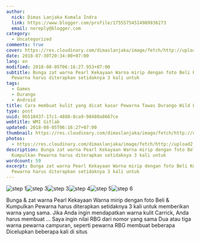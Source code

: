 ```yaml
---
author:
  nick: Dimas Lanjaka Kumala Indra
  link: https://www.blogger.com/profile/17555754514989936273
  email: noreply@blogger.com
category:
  - Uncategorized
comments: true
cover: https://res.cloudinary.com/dimaslanjaka/image/fetch/http://upload2.inven.co.kr/upload/2018/07/28/bbs/i13154442828.jpg
date: 2018-07-30T20:34:00+07:00
lang: en
modified: 2018-08-05T06:16:27.953+07:00
subtitle: Bunga zat warna Pearl Kekayaan Warna mirip dengan foto Beli Kumpulkan
  Pewarna harus diterapkan setidaknya 3 kali untuk
tags:
  - Games
  - Durango
  - Android
title: Cara membuat kulit yang dicat kasar Pewarna Tawas Durango Wild Lands
type: post
uuid: 0b510437-17c1-4888-8ca9-98480a8667ce
webtitle: WMI Gitlab
updated: 2018-08-05T06:16:27+07:00
thumbnail: https://res.cloudinary.com/dimaslanjaka/image/fetch/http://upload2.inven.co.kr/upload/2018/07/28/bbs/i13154442828.jpg
photos:
  - https://res.cloudinary.com/dimaslanjaka/image/fetch/http://upload2.inven.co.kr/upload/2018/07/28/bbs/i13154442828.jpg
description: Bunga zat warna Pearl Kekayaan Warna mirip dengan foto Beli
  Kumpulkan Pewarna harus diterapkan setidaknya 3 kali untuk
wordcount: 59
excerpt: Bunga zat warna Pearl Kekayaan Warna mirip dengan foto Beli Kumpulkan
  Pewarna harus diterapkan setidaknya 3 kali untuk
---
```


<img src="https://res.cloudinary.com/dimaslanjaka/image/fetch/http://upload2.inven.co.kr/upload/2018/07/28/bbs/i13154442828.jpg" title="step 1"><img src="https://res.cloudinary.com/dimaslanjaka/image/fetch/http://upload2.inven.co.kr/upload/2018/07/28/bbs/i13121429625.jpg" title="step 3"><img src="https://res.cloudinary.com/dimaslanjaka/image/fetch/http://upload2.inven.co.kr/upload/2018/07/28/bbs/i13191729903.jpg" title="step 3"><img src="https://res.cloudinary.com/dimaslanjaka/image/fetch/http://upload2.inven.co.kr/upload/2018/07/28/bbs/i13184685997.jpg" title="step 4"><img src="https://res.cloudinary.com/dimaslanjaka/image/fetch/http://upload2.inven.co.kr/upload/2018/07/28/bbs/i13178395470.jpg" title="step 5"><img src="https://res.cloudinary.com/dimaslanjaka/image/fetch/http://upload2.inven.co.kr/upload/2018/07/28/bbs/i13145753411.jpg" title="step 6"> <div> Bunga &amp; zat warna  Pearl  Kekayaan   Warna mirip dengan foto Beli &amp; Kumpulkan   Pewarna harus diterapkan setidaknya 3 kali untuk memberikan warna yang sama.   Jika Anda ingin mendapatkan warna kulit Carrick, Anda harus membuat ...   Saya ingin nilai RBG dari nomor yang sama  Dua atau tiga warna pewarna campuran, seperti pewarna RBG membuat beberapa  Dicelupkan beberapa kali di situs  </div>